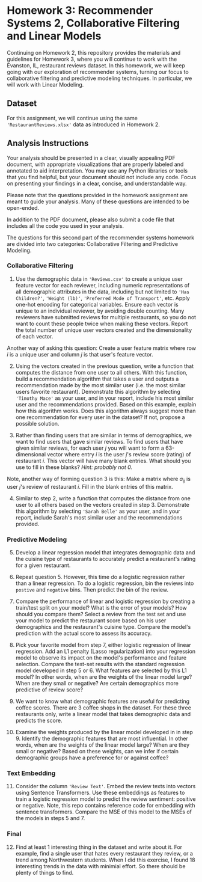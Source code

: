 # Homework 3: Recommender Systems 2, Collaborative Filtering and Linear Models
Continuing on Homework 2, this repository provides the materials and guidelines for Homework 3, where you will continue to work with the Evanston, IL, restaurant reviews dataset. In this homework, we will keep going with our exploration of recommender systems, turning our focus to collaborative filtering and predictive modeling techniques. In particular, we will work with Linear Modeling. 

## Dataset
For this assignment, we will continue using the same ``'RestaurantReviews.xlsx'`` data as introduced in Homework 2.

## Analysis Instructions
Your analysis should be presented in a clear, visually appealing PDF document, with appropriate visualizations that are properly labeled and annotated to aid interpretation. You may use any Python libraries or tools that you find helpful, but your document should not include any code. Focus on presenting your findings in a clear, concise, and understandable way.

Please note that the questions provided in the homework assignment are meant to guide your analysis. Many of these questions are intended to be open-ended.

In addition to the PDF document, please also submit a code file that includes all the code you used in your analysis.

The questions for this second part of the recommender systems homework are divided into two categories: Collaborative Filtering and Predictive Modeling.

### Collaborative Filtering

1. Use the demographic data in ``'Reviews.csv'`` to create a unique user feature vector for each reviewer, including numeric representations of all demographic attributes in the data, including but not limited to ``'Has Children?'``, ``'Weight (lb)'``, ``'Preferred Mode of Transport'``, etc. Apply one-hot encoding for categorical variables. Ensure each vector is unique to an individual reviewer, by avoiding double counting. Many reviewers have submitted reviews for multiple restaurants, so you do not want to count these people twice when making these vectors. Report the total number of unique user vectors created and the dimensionality of each vector.

Another way of asking this question: Create a user feature matrix where row $i$ is a unique user and column $j$ is that user's feature vector. 

2. Using the vectors created in the previous question, write a function that computes the distance from one user to all others. With this function, build a recommendation algorithm that takes a user and outputs a recommendation made by the most similar user (i.e. the most similar users favorite restaurant). Demonstrate this algorithm by selecting ``'Timothy Mace'`` as your user, and in your report, include his most similar user and the recommendations provided. Based on this example, explain how this algorithm works. Does this algorithm always suggest more than one recommendation for every user in the dataset? If not, propose a possible solution.
   
3. Rather than finding users that are similar in terms of demographics, we want to find users that gave similar reviews. To find users that have given similar reviews, for each user $j$ you will want to form a 63-dimensional vector where entry $i$ is the user $j$'s review score (rating) of restaurant $i$. This vector will have many blank entries. What should you use to fill in these blanks? *Hint: probably not 0.*


Note, another way of forming question 3 is this: Make a matrix where $a_{ij}$ is user $j$'s review of restaurant $i$. Fill in the blank entries of this matrix. 

4. Similar to step 2, write a function that computes the distance from one user to all others based on the vectors created in step 3. Demonstrate this algorithm by selecting ``'Sarah Belle'`` as your user, and in your report, include Sarah's most similar user and the recommendations provided. 
   
### Predictive Modeling

5. Develop a linear regression model that integrates demographic data and the cuisine type of restaurants to accurately predict a restaurant's rating for a given restaurant.

6. Repeat question 5. However, this time do a logistic regression rather than a linear regression. To do a logistic regression, bin the reviews into `postive` and `negative` bins. Then predict the bin of the review. 

7. Compare the performance of linear and logistic regression by creating a train/test split on your model? What is the error of your models? How should you compare them? Select a review from the test set and use your model to predict the restaurant score based on his user demographics and the restaurant's cuisine type. Compare the model's prediction with the actual score to assess its accuracy.

8. Pick your favorite model from step 7, either logistic regression of linear regression. Add an L1 penalty (Lasso regularization) into your regression model to observe its impact on the model's performance and feature selection. Compare the test-set results with the standard regression model developed in step 5 or 6. What features are selected by this L1 model? In other words, when are the weights of the linear model large? When are they small or negative? Are certain demographics more predictive of review score?

9. We want to know what demographic features are useful for predicting coffee scores. There are 3 coffee shops in the dataset. For these three restaurants only, write a linear model that takes demographic data and predicts the score.
    
10. Examine the weights produced by the linear model developed in in step 9. Identify the demographic features that are most influential. In other words, when are the weights of the linear model large? When are they small or negative? Based on these weights, can we infer if certain demographic groups have a preference for or against coffee?

### Text Embedding

11. Consider the column ``'Review Text'``. Embed the review texts into vectors using Sentence Transformers. Use these embeddings as features to train a logistic regression model to predict the review sentiment: positive or negative. Note, this repo contains reference code for embedding with sentence transformers. Compare the MSE of this model to the MSEs of the models in steps 5 and 7. 



### Final
12. Find at least 1 interesting thing in the dataset and write about it. For example, find a single user that hates every restaurant they review, or a trend among Northwestern students. When I did this exercise, I found 18 interesting trends in the data with minimial effort. So there should be plenty of things to find.
